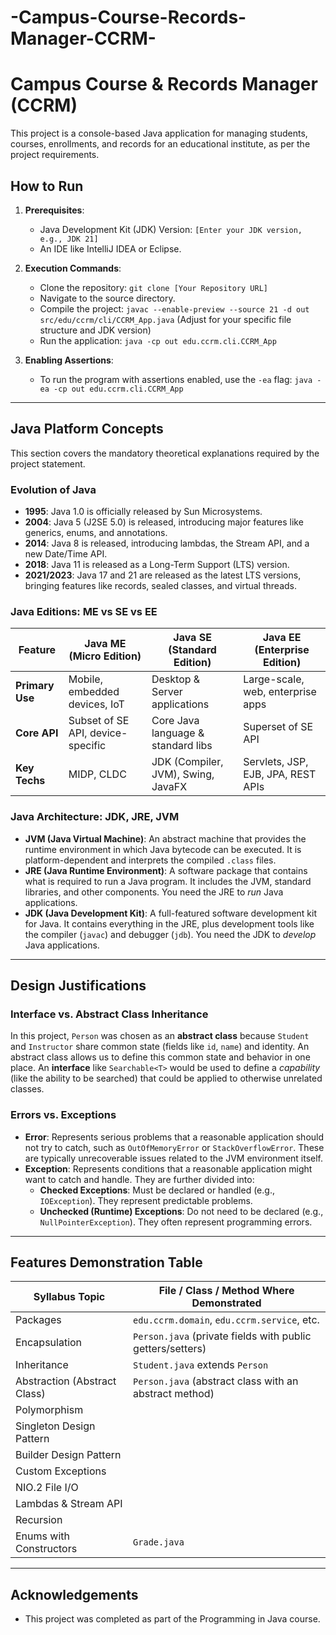 # -Campus-Course-Records-Manager-CCRM-
# Campus Course & Records Manager (CCRM)

This project is a console-based Java application for managing students, courses, enrollments, and records for an educational institute, as per the project requirements.

## How to Run

1.  **Prerequisites**:
    * Java Development Kit (JDK) Version: `[Enter your JDK version, e.g., JDK 21]` 
    * An IDE like IntelliJ IDEA or Eclipse.

2.  **Execution Commands**:
    * Clone the repository: `git clone [Your Repository URL]`
    * Navigate to the source directory.
    * Compile the project: `javac --enable-preview --source 21 -d out src/edu/ccrm/cli/CCRM_App.java` (Adjust for your specific file structure and JDK version)
    * Run the application: `java -cp out edu.ccrm.cli.CCRM_App` 

3.  **Enabling Assertions**:
    * To run the program with assertions enabled, use the `-ea` flag: `java -ea -cp out edu.ccrm.cli.CCRM_App` 

---

## Java Platform Concepts

This section covers the mandatory theoretical explanations required by the project statement.

### Evolution of Java 
* **1995**: Java 1.0 is officially released by Sun Microsystems.
* **2004**: Java 5 (J2SE 5.0) is released, introducing major features like generics, enums, and annotations.
* **2014**: Java 8 is released, introducing lambdas, the Stream API, and a new Date/Time API.
* **2018**: Java 11 is released as a Long-Term Support (LTS) version.
* **2021/2023**: Java 17 and 21 are released as the latest LTS versions, bringing features like records, sealed classes, and virtual threads.

### Java Editions: ME vs SE vs EE 

| Feature         | Java ME (Micro Edition)              | Java SE (Standard Edition)          | Java EE (Enterprise Edition)         |
| --------------- | ------------------------------------ | ----------------------------------- | ------------------------------------ |
| **Primary Use** | Mobile, embedded devices, IoT        | Desktop & Server applications       | Large-scale, web, enterprise apps    |
| **Core API** | Subset of SE API, device-specific    | Core Java language & standard libs  | Superset of SE API                   |
| **Key Techs** | MIDP, CLDC                           | JDK (Compiler, JVM), Swing, JavaFX  | Servlets, JSP, EJB, JPA, REST APIs   |

### Java Architecture: JDK, JRE, JVM 

* **JVM (Java Virtual Machine)**: An abstract machine that provides the runtime environment in which Java bytecode can be executed. It is platform-dependent and interprets the compiled `.class` files.
* **JRE (Java Runtime Environment)**: A software package that contains what is required to run a Java program. It includes the JVM, standard libraries, and other components. You need the JRE to *run* Java applications.
* **JDK (Java Development Kit)**: A full-featured software development kit for Java. It contains everything in the JRE, plus development tools like the compiler (`javac`) and debugger (`jdb`). You need the JDK to *develop* Java applications.

---

## Design Justifications

### Interface vs. Abstract Class Inheritance 
In this project, `Person` was chosen as an **abstract class** because `Student` and `Instructor` share common state (fields like `id`, `name`) and identity. An abstract class allows us to define this common state and behavior in one place. An **interface** like `Searchable<T>` would be used to define a *capability* (like the ability to be searched) that could be applied to otherwise unrelated classes.

### Errors vs. Exceptions 
* **Error**: Represents serious problems that a reasonable application should not try to catch, such as `OutOfMemoryError` or `StackOverflowError`. These are typically unrecoverable issues related to the JVM environment itself.
* **Exception**: Represents conditions that a reasonable application might want to catch and handle. They are further divided into:
    * **Checked Exceptions**: Must be declared or handled (e.g., `IOException`). They represent predictable problems.
    * **Unchecked (Runtime) Exceptions**: Do not need to be declared (e.g., `NullPointerException`). They often represent programming errors.

---

## Features Demonstration Table 

| Syllabus Topic                 | File / Class / Method Where Demonstrated                            |
| ------------------------------ | ------------------------------------------------------------------- |
| Packages                       | `edu.ccrm.domain`, `edu.ccrm.service`, etc.                         |
| Encapsulation                  | `Person.java` (private fields with public getters/setters)          |
| Inheritance                    | `Student.java` extends `Person`                                     |
| Abstraction (Abstract Class)   | `Person.java` (abstract class with an abstract method)              |
| Polymorphism                   | |
| Singleton Design Pattern       | |
| Builder Design Pattern         | |
| Custom Exceptions              | |
| NIO.2 File I/O                 | |
| Lambdas & Stream API           | |
| Recursion                      | |
| Enums with Constructors        | `Grade.java`                                                        |

---

## Acknowledgements
* This project was completed as part of the Programming in Java course.
